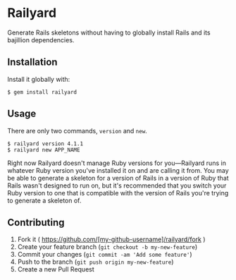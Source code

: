 # Railyard

Generate Rails skeletons without having to globally install Rails and its bajillion dependencies.

## Installation

Install it globally with:

    $ gem install railyard

## Usage

There are only two commands, `version` and `new`.

    $ railyard version 4.1.1
    $ railyard new APP_NAME

Right now Railyard doesn't manage Ruby versions for you—Railyard runs in whatever Ruby version you've installed it on and are calling it from. You may be able to generate a skeleton for a version of Rails in a version of Ruby that Rails wasn't designed to run on, but it's recommended that you switch your Ruby version to one that is compatible with the version of Rails you're trying to generate a skeleton of.

## Contributing

1. Fork it ( https://github.com/[my-github-username]/railyard/fork )
2. Create your feature branch (`git checkout -b my-new-feature`)
3. Commit your changes (`git commit -am 'Add some feature'`)
4. Push to the branch (`git push origin my-new-feature`)
5. Create a new Pull Request
